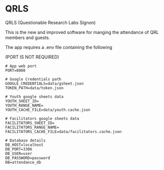 # QRLS

QRLS (Questionable Research Labs Signon)

This is the new and improved software for manging the attendance of QRL members
and guests.

The app requires a .env file containing the following 

(PORT IS NOT REQUIRED)

```dotenv
# App web port
PORT=8080

# Google Credentials path
GOOGLE_CREDENTIALS=data/gsheet.json
TOKEN_PATH=data/token.json

# Youth google sheets data
YOUTH_SHEET_ID=
YOUTH_RANGE_NAME=
YOUTH_CACHE_FILE=data/youth.cache.json

# Facilitators google sheets data
FACILITATORS_SHEET_ID=
FACILITATORS_RANGE_NAME=
FACILITATORS_CACHE_FILE=data/facilitators.cache.json

# Database details
DB_HOST=localhost
DB_PORT=3306
DB_USER=user
DB_PASSWORD=password
DB=attendance_db

```